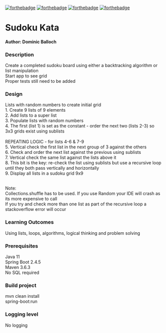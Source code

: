 
[![forthebadge](https://forthebadge.com/images/badges/contains-cat-gifs.svg)](https://forthebadge.com)
[![forthebadge](https://forthebadge.com/images/badges/compatibility-betamax.svg)](https://forthebadge.com)
[![forthebadge](https://forthebadge.com/images/badges/powered-by-coffee.svg)](https://forthebadge.com)
[![forthebadge](https://forthebadge.com/images/badges/built-by-neckbeards.svg)](https://forthebadge.com)

<h1>Sudoku Kata</h1>
<h4>Author: Dominic Balloch</h4>

<h3>Description</h3>
Create a completed sudoku board using either a backtracking algorithm or list manipulation
<br/>Start app to see grid
<br/>Proper tests still need to be added

<h3>Design</h3>
Lists with random numbers to create initial grid
<br/>1. Create 9 lists of 9 elements
<br/>2. Add lists to a super list
<br/>3. Populate lists with random numbers
<br/>4. The first (list 1) is set as the constant - order the next two (lists 2-3) so 3x3 grids exist using sublists
<br/>
<br/>REPEATING LOGIC - for lists 4-6 & 7-9
<br/>5. Vertical check the first list in the next group of 3 against the others
<br/>6. Check and order the next list against the previous using sublists
<br/>7. Vertical check the same list against the lists above it
<br/>8. This bit is the key: re-check the list using sublists but use a recursive loop until they both pass vertically and horizontally
<br/>9. Display all lists in a sudoku grid 9x9

<br/>Note: 
<br/>Collections.shuffle has to be used. If you use Random your IDE will crash as its more expensive to call
<br/>If you try and check more than one list as part of the recursive loop a stackoverflow error will occur

<h3>Learning Outcomes</h3>
Using lists, loops, algorithms, logical thinking and problem solving

<h3>Prerequisites</h3>
Java 11
<br/> Spring Boot 2.4.5
<br/>Maven 3.6.3
<br/>No SQL required

<h3>Build project</h3>
mvn clean install
<br/>spring-boot:run

<h3>Logging level</h3>
No logging